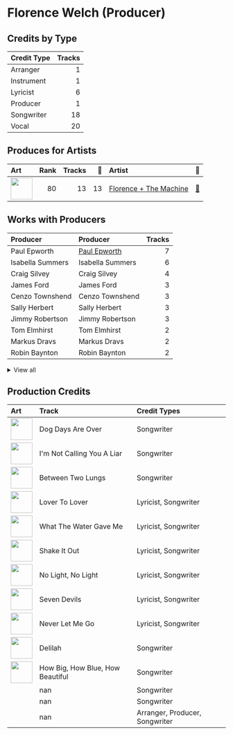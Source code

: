 # Florence Welch (Producer)

## Credits by Type

| Credit Type | Tracks |
|:---|---:|
| Arranger | 1 |
| Instrument | 1 |
| Lyricist | 6 |
| Producer | 1 |
| Songwriter | 18 |
| Vocal | 20 |

## Produces for Artists

| Art | Rank | Tracks | 💚 | Artist | 🔗 |
|:---|---:|---:|---:|:---|:---|
| <img src="https://i.scdn.co/image/ab6761610000e5ebe3c37f869b830d1cf1ec829a" alt="" width="50" /> | 80 | 13 | 13 | [Florence + The Machine](../../artists/florence_+_the_machine/overview.md) | [🔗](https://open.spotify.com/artist/1moxjboGR7GNWYIMWsRjgG) |

## Works with Producers

| Producer | Producer | Tracks |
|:---|:---|---:|
| Paul Epworth | [Paul Epworth](../paul_epworth/overview.md) | 7 |
| Isabella Summers | Isabella Summers | 6 |
| Craig Silvey | Craig Silvey | 4 |
| James Ford | James Ford | 3 |
| Cenzo Townshend | Cenzo Townshend | 3 |
| Sally Herbert | Sally Herbert | 3 |
| Jimmy Robertson | Jimmy Robertson | 3 |
| Tom Elmhirst | Tom Elmhirst | 2 |
| Markus Dravs | Markus Dravs | 2 |
| Robin Baynton | Robin Baynton | 2 |


<details>
<summary>View all</summary>

| Producer | Producer | Tracks |
|:---|:---|---:|
| Mark "Spike" Stent | [Mark "Spike" Stent](../mark__spike__stent/overview.md) | 2 |
| Bullion | Bullion | 2 |
| Kid Harpoon | [Kid Harpoon](../kid_harpoon/overview.md) | 2 |
| Pete Prokopiw | Pete Prokopiw | 1 |
| Lizzi Bougatsos | Lizzi Bougatsos | 1 |
| Tim Dewit | Tim Dewit | 1 |
| Ali Helnwein | Ali Helnwein | 1 |
| Mat Bartram | Mat Bartram | 1 |
| Francis White | Francis White | 1 |
| Brian Degraw | Brian Degraw | 1 |
| Mark "Top" Rankin | Mark "Top" Rankin | 1 |
| Will Owen | Will Owen | 1 |
| Josh Diamond | Josh Diamond | 1 |

</details>


## Production Credits

| Art | Track | Credit Types |
|:---|:---|:---|
| <img src="https://i.scdn.co/image/ab67616d0000b2730672b0f8756ae2af86e8a5ce" alt="" width="50" /> | Dog Days Are Over | Songwriter |
| <img src="https://i.scdn.co/image/ab67616d0000b2730672b0f8756ae2af86e8a5ce" alt="" width="50" /> | I'm Not Calling You A Liar | Songwriter |
| <img src="https://i.scdn.co/image/ab67616d0000b2730672b0f8756ae2af86e8a5ce" alt="" width="50" /> | Between Two Lungs | Songwriter |
| <img src="https://i.scdn.co/image/ab67616d0000b273527d94ecf554774fc313bf48" alt="" width="50" /> | Lover To Lover | Lyricist, Songwriter |
| <img src="https://i.scdn.co/image/ab67616d0000b273527d94ecf554774fc313bf48" alt="" width="50" /> | What The Water Gave Me | Lyricist, Songwriter |
| <img src="https://i.scdn.co/image/ab67616d0000b273527d94ecf554774fc313bf48" alt="" width="50" /> | Shake It Out | Lyricist, Songwriter |
| <img src="https://i.scdn.co/image/ab67616d0000b273527d94ecf554774fc313bf48" alt="" width="50" /> | No Light, No Light | Lyricist, Songwriter |
| <img src="https://i.scdn.co/image/ab67616d0000b273527d94ecf554774fc313bf48" alt="" width="50" /> | Seven Devils | Lyricist, Songwriter |
| <img src="https://i.scdn.co/image/ab67616d0000b273527d94ecf554774fc313bf48" alt="" width="50" /> | Never Let Me Go | Lyricist, Songwriter |
| <img src="https://i.scdn.co/image/ab67616d0000b273749edeb8bb7308fcb146badc" alt="" width="50" /> | Delilah | Songwriter |
| <img src="https://i.scdn.co/image/ab67616d0000b273749edeb8bb7308fcb146badc" alt="" width="50" /> | How Big, How Blue, How Beautiful | Songwriter |
| | nan | Songwriter |
| | nan | Songwriter |
| | nan | Arranger, Producer, Songwriter |